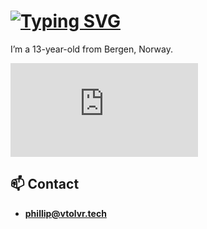 # [![Typing SVG](https://readme-typing-svg.demolab.com/?lines=Hi,+i'm+Phillip)](https://philliphat.com)

I’m a 13-year-old from Bergen, Norway.

![Your GitHub Stats](https://github-readme.vtolvr.tech/index.html)

## 📫 Contact
- **[phillip@vtolvr.tech](mailto:phillip@vtolvr.tech)**
